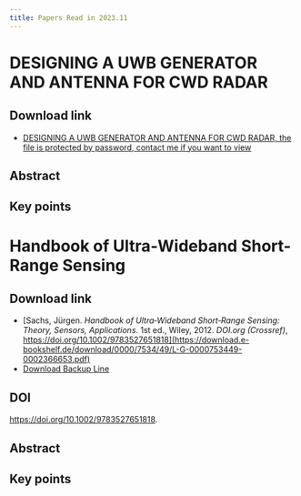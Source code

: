 ```yaml
---
title: Papers Read in 2023.11
---
```


# DESIGNING A UWB GENERATOR AND ANTENNA FOR CWD RADAR

## Download link

* [DESIGNING A UWB GENERATOR AND ANTENNA FOR CWD RADAR, the file is protected by password, contact me if you want to view](https://pinktalk.online/research_career/attachments/Eveleigh_Eric_A_2020July_MASc.pdf)

## Abstract

## Key points

# Handbook of Ultra-Wideband Short-Range Sensing

## Download link

* [Sachs, Jürgen. _Handbook of Ultra‐Wideband Short‐Range Sensing: Theory, Sensors, Applications_. 1st ed., Wiley, 2012. _DOI.org (Crossref)_, https://doi.org/10.1002/9783527651818](https://download.e-bookshelf.de/download/0000/7534/49/L-G-0000753449-0002366653.pdf)
* [Download Backup Line](https://pinktalk.online/research_career/attachments/L-G-0000753449-0002366653.pdf)


## DOI

https://doi.org/10.1002/9783527651818.

## Abstract

## Key points